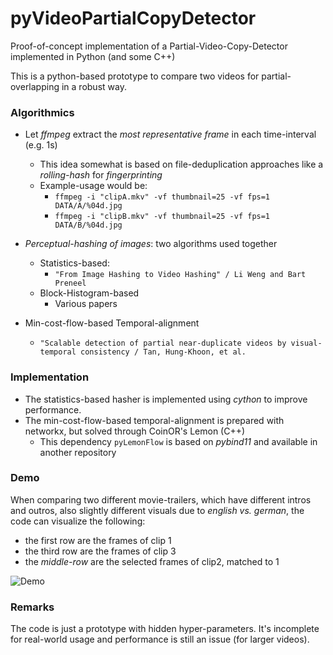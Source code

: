 # pyVideoPartialCopyDetector
Proof-of-concept implementation of a Partial-Video-Copy-Detector implemented in Python (and some C++)

This is a python-based prototype to compare two videos for partial-overlapping in a robust way.

### Algorithmics
- Let *ffmpeg* extract the *most representative frame* in each time-interval (e.g. 1s)
    - This idea somewhat is based on file-deduplication approaches like a *rolling-hash* for *fingerprinting*
    - Example-usage would be:
        - ```ffmpeg -i "clipA.mkv" -vf thumbnail=25 -vf fps=1 DATA/A/%04d.jpg```
        - ```ffmpeg -i "clipB.mkv" -vf thumbnail=25 -vf fps=1 DATA/B/%04d.jpg```

- *Perceptual-hashing of images*: two algorithms used together
    - Statistics-based:
        - ```"From Image Hashing to Video Hashing" / Li Weng and Bart Preneel```
    - Block-Histogram-based
        - Various papers
- Min-cost-flow-based Temporal-alignment
    - ```"Scalable detection of partial near-duplicate videos by visual-temporal consistency / Tan, Hung-Khoon, et al.```

### Implementation
- The statistics-based hasher is implemented using *cython* to improve performance.
- The min-cost-flow-based temporal-alignment is prepared with networkx, but solved through CoinOR's Lemon (C++)
    - This dependency ```pyLemonFlow``` is based on *pybind11* and available in another repository

### Demo
When comparing two different movie-trailers, which have different intros and outros, also
slightly different visuals due to *english vs. german*, the code can visualize the following:

- the first row are the frames of clip 1
- the third row are the frames of clip 3
- the *middle-row* are the selected frames of clip2, matched to 1

![Demo](https://i.imgur.com/i2Dzqsa.jpg)

### Remarks
The code is just a prototype with hidden hyper-parameters. It's incomplete for real-world usage
and performance is still an issue (for larger videos).
